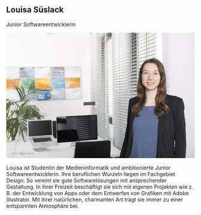 ## Louisa Süslack

Junior Softwareentwicklerin

![](/assets/images/about_us/full_image/louisa.sueslack.jpg)

Louisa ist Studentin der Medieninformatik und ambitionierte Junior Softwareentwicklerin. Ihre beruflichen Wurzeln liegen im Fachgebiet Design. So vereint sie gute Softwarelösungen mit ansprechender Gestaltung. In ihrer Freizeit beschäftigt sie sich mit eigenen Projekten wie z. B. der Entwicklung von Apps oder dem Entwerfen von Grafiken mit Adobe Illustrator. Mit ihrer natürlichen, charmanten Art trägt sie immer zu einer entspannten Atmosphäre bei.
